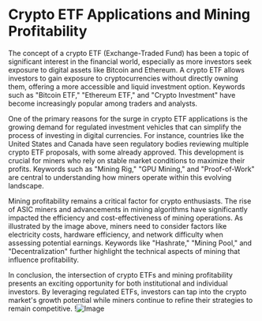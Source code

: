 # Crypto ETF Applications and Mining Profitability

The concept of a crypto ETF (Exchange-Traded Fund) has been a topic of significant interest in the financial world, especially as more investors seek exposure to digital assets like Bitcoin and Ethereum. A crypto ETF allows investors to gain exposure to cryptocurrencies without directly owning them, offering a more accessible and liquid investment option. Keywords such as "Bitcoin ETF," "Ethereum ETF," and "Crypto Investment" have become increasingly popular among traders and analysts.

One of the primary reasons for the surge in crypto ETF applications is the growing demand for regulated investment vehicles that can simplify the process of investing in digital currencies. For instance, countries like the United States and Canada have seen regulatory bodies reviewing multiple crypto ETF proposals, with some already approved. This development is crucial for miners who rely on stable market conditions to maximize their profits. Keywords such as "Mining Rig," "GPU Mining," and "Proof-of-Work" are central to understanding how miners operate within this evolving landscape.

Mining profitability remains a critical factor for crypto enthusiasts. The rise of ASIC miners and advancements in mining algorithms have significantly impacted the efficiency and cost-effectiveness of mining operations. As illustrated by the image above, miners need to consider factors like electricity costs, hardware efficiency, and network difficulty when assessing potential earnings. Keywords like "Hashrate," "Mining Pool," and "Decentralization" further highlight the technical aspects of mining that influence profitability.

In conclusion, the intersection of crypto ETFs and mining profitability presents an exciting opportunity for both institutional and individual investors. By leveraging regulated ETFs, investors can tap into the crypto market's growth potential while miners continue to refine their strategies to remain competitive. !![Image](https://github.com/user-attachments/assets/b6e7b7a2-655e-4d44-8baa-20c566a3cb65)